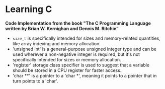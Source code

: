 # Learning C

 **Code Implementation from the book "The C Programming Language written by Brian W. Kernighan and Dennis M. Ritchie"**

 - `size_t` is specifically intended for sizes and memory-related quantities, like array indexing and memory allocation.
 - 'unsigned int' is a general-purpose unsigned integer type and can be used wherever a non-negative integer is required, but it's not specifically intended for sizes or memory allocation.
 - 'register' storage class specifier is used to suggest that a variable should be stored in a CPU register for faster access. 
 - 'char **' is a pointer to a 'char *', meaning it points to a pointer that in turn points to a 'char'.

